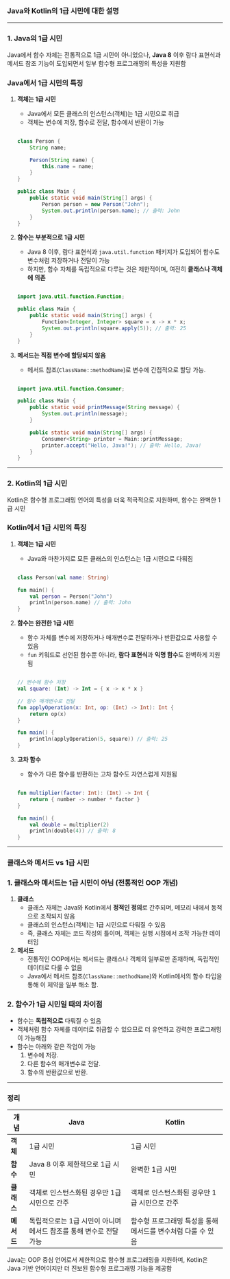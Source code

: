 ### **Java와 Kotlin의 1급 시민에 대한 설명**

---

### **1. Java의 1급 시민**

Java에서 함수 자체는 전통적으로 1급 시민이 아니었으나, **Java 8** 이후 람다 표현식과 메서드 참조 기능이 도입되면서 일부 함수형 프로그래밍의 특성을 지원함

### **Java에서 1급 시민의 특징**

1. **객체는 1급 시민**
    - Java에서 모든 클래스의 인스턴스(객체)는 1급 시민으로 취급
    - 객체는 변수에 저장, 함수로 전달, 함수에서 반환이 가능
    
    ```java
    
    class Person {
        String name;
    
        Person(String name) {
            this.name = name;
        }
    }
    
    public class Main {
        public static void main(String[] args) {
            Person person = new Person("John");
            System.out.println(person.name); // 출력: John
        }
    }
    
    ```
    
2. **함수는 부분적으로 1급 시민**
    - Java 8 이후, 람다 표현식과 `java.util.function` 패키지가 도입되어 함수도 변수처럼 저장하거나 전달이 가능
    - 하지만, 함수 자체를 독립적으로 다루는 것은 제한적이며, 여전히 **클래스나 객체에 의존**
    
    ```java
    
    import java.util.function.Function;
    
    public class Main {
        public static void main(String[] args) {
            Function<Integer, Integer> square = x -> x * x;
            System.out.println(square.apply(5)); // 출력: 25
        }
    }
    
    ```
    
3. **메서드는 직접 변수에 할당되지 않음**
    - 메서드 참조(`ClassName::methodName`)로 변수에 간접적으로 할당 가능.
    
    ```java
    
    import java.util.function.Consumer;
    
    public class Main {
        public static void printMessage(String message) {
            System.out.println(message);
        }
    
        public static void main(String[] args) {
            Consumer<String> printer = Main::printMessage;
            printer.accept("Hello, Java!"); // 출력: Hello, Java!
        }
    }
    
    ```
    

---

### **2. Kotlin의 1급 시민**

Kotlin은 함수형 프로그래밍 언어의 특성을 더욱 적극적으로 지원하며, 함수는 완벽한 1급 시민

### **Kotlin에서 1급 시민의 특징**

1. **객체는 1급 시민**
    - Java와 마찬가지로 모든 클래스의 인스턴스는 1급 시민으로 다뤄짐
    
    ```kotlin
    
    class Person(val name: String)
    
    fun main() {
        val person = Person("John")
        println(person.name) // 출력: John
    }
    
    ```
    
2. **함수는 완전한 1급 시민**
    - 함수 자체를 변수에 저장하거나 매개변수로 전달하거나 반환값으로 사용할 수 있음
    - `fun` 키워드로 선언된 함수뿐 아니라, **람다 표현식**과 **익명 함수**도 완벽하게 지원됨
    
    ```kotlin
    
    // 변수에 함수 저장
    val square: (Int) -> Int = { x -> x * x }
    
    // 함수 매개변수로 전달
    fun applyOperation(x: Int, op: (Int) -> Int): Int {
        return op(x)
    }
    
    fun main() {
        println(applyOperation(5, square)) // 출력: 25
    }
    
    ```
    
3. **고차 함수**
    - 함수가 다른 함수를 반환하는 고차 함수도 자연스럽게 지원됨
    
    ```kotlin
    
    fun multiplier(factor: Int): (Int) -> Int {
        return { number -> number * factor }
    }
    
    fun main() {
        val double = multiplier(2)
        println(double(4)) // 출력: 8
    }
    
    ```
    

---

### **클래스와 메서드 vs 1급 시민**

### **1. 클래스와 메서드는 1급 시민이 아님 (전통적인 OOP 개념)**

1. **클래스**
    - 클래스 자체는 Java와 Kotlin에서 **정적인 정의**로 간주되며, 메모리 내에서 동적으로 조작되지 않음
    - 클래스의 인스턴스(객체)는 1급 시민으로 다뤄질 수 있음
    - 즉, 클래스 자체는 코드 작성의 틀이며, 객체는 실행 시점에서 조작 가능한 데이터임
2. **메서드**
    - 전통적인 OOP에서는 메서드는 클래스나 객체의 일부로만 존재하며, 독립적인 데이터로 다룰 수 없음
    - Java에서 메서드 참조(`ClassName::methodName`)와 Kotlin에서의 함수 타입을 통해 이 제약을 일부 해소 함.

### **2. 함수가 1급 시민일 때의 차이점**

- 함수는 **독립적으로** 다뤄질 수 있음
- 객체처럼 함수 자체를 데이터로 취급할 수 있으므로 더 유연하고 강력한 프로그래밍이 가능해짐
- 함수는 아래와 같은 작업이 가능
    1. 변수에 저장.
    2. 다른 함수의 매개변수로 전달.
    3. 함수의 반환값으로 반환.

---

### **정리**

| **개념** | **Java** | **Kotlin** |
| --- | --- | --- |
| **객체** | 1급 시민 | 1급 시민 |
| **함수** | Java 8 이후 제한적으로 1급 시민 | 완벽한 1급 시민 |
| **클래스** | 객체로 인스턴스화된 경우만 1급 시민으로 간주 | 객체로 인스턴스화된 경우만 1급 시민으로 간주 |
| **메서드** | 독립적으로는 1급 시민이 아니며 메서드 참조를 통해 변수로 전달 가능 | 함수형 프로그래밍 특성을 통해 메서드를 변수처럼 다룰 수 있음 |

Java는 OOP 중심 언어로서 제한적으로 함수형 프로그래밍을 지원하며, Kotlin은 Java 기반 언어이지만 더 진보된 함수형 프로그래밍 기능을 제공함